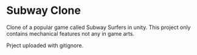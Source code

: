 # Subway Clone
 Clone of a popular game called Subway Surfers in unity. This project only contains mechanical features not any in game arts.

Prject uploaded with gitignore.
